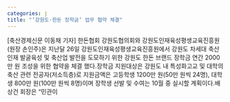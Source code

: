 ```yaml
---
categories: j
title: "‘강원도·한돈 장학금’ 업무 협약 체결"
---
```

[축산경제신문 이동채 기자] 한돈협회 강원도협의회와 강원도인재육성평생교육진흥원(원장 손인주)은 지난달 26일 강원도인재육성평생교육진흥원에서 강원도 차세대 축산인재 발굴육성 및 축산업 발전을 도모하기 위한 강원도 한돈 브랜드 장학금 연간 2000만 원 조성을 위한 협약을 체결 했다.장학금 지원대상은 강원도 내 특성화고교 및 대학의 축산 관련 전공자(저소득층)로 지원금액은 고등학생 1200만 원(50만 원씩 24명), 대학생 800만 원(100만 원씩 8명)이며 장학생 선발 및 수여는 10월 중 실시할 계획이다.배상건 회장은 “민관이